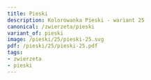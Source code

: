 ```yaml
---
title: Pieski
description: Kolorowanka Pieski - wariant 25
canonical: /zwierzeta/pieski
variant_of: pieski
image: /pieski/25/pieski-25.svg
pdf: /pieski/25/pieski-25.pdf
tags:
- zwierzeta
- pieski
---
```

